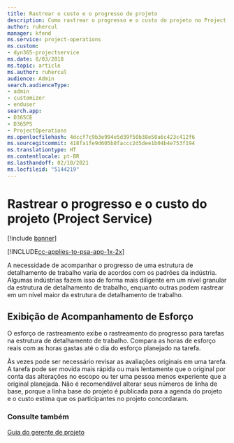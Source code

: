 ```yaml
---
title: Rastrear o custo e o progresso do projeto
description: Como rastrear o progresso e o custo do projeto no Project Service
author: ruhercul
manager: kfend
ms.service: project-operations
ms.custom:
- dyn365-projectservice
ms.date: 8/03/2018
ms.topic: article
ms.author: ruhercul
audience: Admin
search.audienceType:
- admin
- customizer
- enduser
search.app:
- D365CE
- D365PS
- ProjectOperations
ms.openlocfilehash: 4dccf7c9b3e994e5d39f50b38e50a6c423c412f6
ms.sourcegitcommit: 418fa1fe9d605b8faccc2d5dee1b04b4e753f194
ms.translationtype: HT
ms.contentlocale: pt-BR
ms.lasthandoff: 02/10/2021
ms.locfileid: "5144219"
---
```

# <a name="track-project-progress-and-cost-project-service"></a>Rastrear o progresso e o custo do projeto (Project Service)

[!include [banner](../includes/psa-now-project-operations.md)]

[!INCLUDE[cc-applies-to-psa-app-1x-2x](../includes/cc-applies-to-psa-app-1x-2x.md)]

A necessidade de acompanhar o progresso de uma estrutura de detalhamento de trabalho varia de acordos com os padrões da indústria. Algumas indústrias fazem isso de forma mais diligente em um nível granular da estrutura de detalhamento de trabalho, enquanto outras podem rastrear em um nível maior da estrutura de detalhamento de trabalho.  
  
## <a name="effort-tracking-view"></a>Exibição de Acompanhamento de Esforço  
O esforço de rastreamento exibe o rastreamento do progresso para tarefas na estrutura de detalhamento de trabalho. Compara as horas de esforço reais com as horas gastas até o dia do esforço planejado na tarefa.  
  
Às vezes pode ser necessário revisar as avaliações originais em uma tarefa. A tarefa pode ser movida mais rápida ou mais lentamente que o original por conta das alterações no escopo ou ter uma pessoa menos experiente que a original planejada. Não é recomendável alterar seus números de linha de base, porque a linha base do projeto é publicada para a agenda do projeto e o custo estima que os participantes no projeto concordaram.  
  
### <a name="see-also"></a>Consulte também  
 [Guia do gerente de projeto](../psa/project-manager-guide.md)
